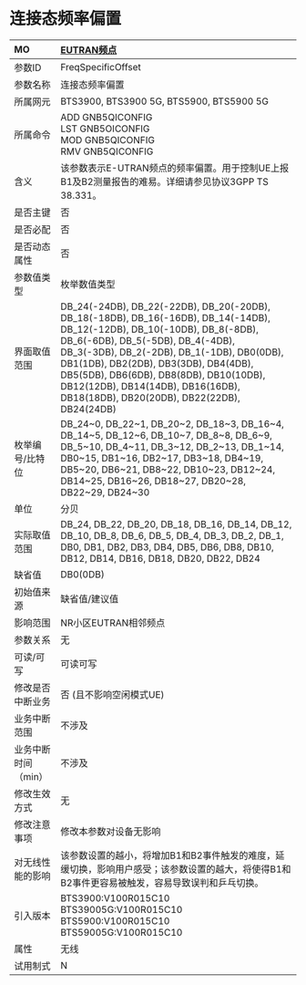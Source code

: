 # 连接态频率偏置<table><thread><tr><th align = "left">MO</th><th align = "left"><a href = "index.html#连接态频率偏置-6">EUTRAN频点</a></td></tr></thread><tbody><tr><td>参数ID</td><td>FreqSpecificOffset</td></tr><tr><td>参数名称</td><td>连接态频率偏置</td></tr><tr><td>所属网元</td><td>BTS3900, BTS3900 5G, BTS5900, BTS5900 5G</td></tr><tr><td>所属命令</td><td>ADD GNB5QICONFIG<br>LST GNB5OICONFIG<br>MOD GNB5QICONFIG<br>RMV GNB5QICONFIG</td></tr><tr><td>含义</td><td>该参数表示E-UTRAN频点的频率偏置。用于控制UE上报B1及B2测量报告的难易。详细请参见协议3GPP TS 38.331。</td></tr><tr><td>是否主键</td><td>否</td></tr><tr><td>是否必配</td><td>否</td></tr><tr><td>是否动态属性</td><td>否</td></tr><tr><td>参数值类型</td><td>枚举数值类型</td></tr><tr><td>界面取值范围</td><td>DB_24(-24DB), DB_22(-22DB), DB_20(-20DB), DB_18(-18DB), DB_16(-16DB), DB_14(-14DB), DB_12(-12DB), DB_10(-10DB), DB_8(-8DB), DB_6(-6DB), DB_5(-5DB), DB_4(-4DB), DB_3(-3DB), DB_2(-2DB), DB_1(-1DB), DB0(0DB), DB1(1DB), DB2(2DB), DB3(3DB), DB4(4DB), DB5(5DB), DB6(6DB), DB8(8DB), DB10(10DB), DB12(12DB), DB14(14DB), DB16(16DB), DB18(18DB), DB20(20DB), DB22(22DB), DB24(24DB)</td></tr><tr><td>枚举编号/比特位</td><td>DB_24~0, DB_22~1, DB_20~2, DB_18~3, DB_16~4, DB_14~5, DB_12~6, DB_10~7, DB_8~8, DB_6~9, DB_5~10, DB_4~11, DB_3~12, DB_2~13, DB_1~14, DB0~15, DB1~16, DB2~17, DB3~18, DB4~19, DB5~20, DB6~21, DB8~22, DB10~23, DB12~24, DB14~25, DB16~26, DB18~27, DB20~28, DB22~29, DB24~30</td></tr><tr><td>单位</td><td>分贝</td></tr><tr><td>实际取值范围</td><td>DB_24, DB_22, DB_20, DB_18, DB_16, DB_14, DB_12, DB_10, DB_8, DB_6, DB_5, DB_4, DB_3, DB_2, DB_1, DB0, DB1, DB2, DB3, DB4, DB5, DB6, DB8, DB10, DB12, DB14, DB16, DB18, DB20, DB22, DB24</td></tr><tr><td>缺省值</td><td>DB0(0DB)</td></tr><tr><td>初始值来源</td><td>缺省值/建议值</td></tr><tr><td>影响范围</td><td>NR小区EUTRAN相邻频点</td></tr><tr><td>参数关系</td><td>无</td></tr><tr><td>可读/可写</td><td>可读可写</td></tr><tr><td>修改是否中断业务</td><td>否 (且不影响空闲模式UE)</td></tr><tr><td>业务中断范围</td><td>不涉及</td></tr><tr><td>业务中断时间（min）</td><td>不涉及</td></tr><tr><td>修改生效方式</td><td>无</td></tr><tr><td>修改注意事项</td><td>修改本参数对设备无影响</td></tr><tr><td>对无线性能的影响</td><td>该参数设置的越小，将增加B1和B2事件触发的难度，延缓切换，影响用户感受；该参数设置的越大，将使得B1和B2事件更容易被触发，容易导致误判和乒乓切换。</td></tr><tr><td>引入版本</td><td>BTS3900:V100R015C10<br>BTS39005G:V100R015C10<br>BTS5900:V100R015C10<br>BTS59005G:V100R015C10</td></tr><tr><td>属性</td><td>无线</td></tr><tr><td>试用制式</td><td>N</td></tr></tbody></table>